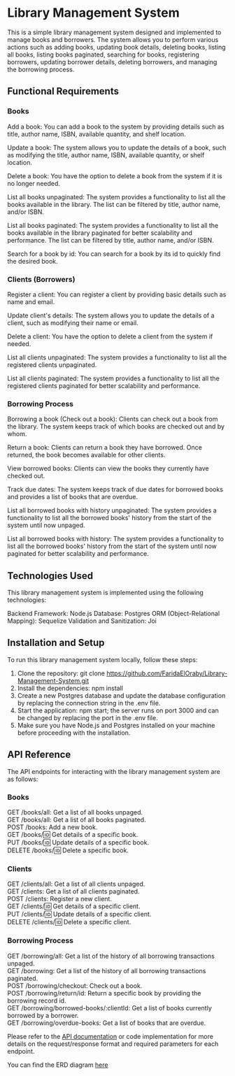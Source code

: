 # Library Management System

This is a simple library management system designed and implemented to manage books and borrowers. The system allows you to perform various actions such as adding books, updating book details, deleting books, listing all books, listing books paginated, searching for books, registering borrowers, updating borrower details, deleting borrowers, and managing the borrowing process.

## Functional Requirements

### Books

Add a book: You can add a book to the system by providing details such as title, author name, ISBN, available quantity, and shelf location.

Update a book: The system allows you to update the details of a book, such as modifying the title, author name, ISBN, available quantity, or shelf location.

Delete a book: You have the option to delete a book from the system if it is no longer needed.

List all books unpaginated: The system provides a functionality to list all the books available in the library. The list can be filtered by title, author name, and/or ISBN.

List all books paginated: The system provides a functionality to list all the books available in the library paginated for better scalability and performance. The list can be filtered by title, author name, and/or ISBN.

Search for a book by id: You can search for a book by its id to quickly find the desired book.

### Clients (Borrowers)

Register a client: You can register a client by providing basic details such as name and email.

Update client's details: The system allows you to update the details of a client, such as modifying their name or email.

Delete a client: You have the option to delete a client from the system if needed.

List all clients unpaginated: The system provides a functionality to list all the registered clients unpaginated.

List all clients paginated: The system provides a functionality to list all the registered clients paginated for better scalability and performance.

### Borrowing Process

Borrowing a book (Check out a book): Clients can check out a book from the library. The system keeps track of which books are checked out and by whom.

Return a book: Clients can return a book they have borrowed. Once returned, the book becomes available for other clients.

View borrowed books: Clients can view the books they currently have checked out.

Track due dates: The system keeps track of due dates for borrowed books and provides a list of books that are overdue.

List all borrowed books with history unpaginated: The system provides a functionality to list all the borrowed books' history from the start of the system until now unpaged.

List all borrowed books with history: The system provides a functionality to list all the borrowed books' history from the start of the system until now paginated for better scalability and performance.

## Technologies Used

This library management system is implemented using the following technologies:

Backend Framework: Node.js
Database: Postgres
ORM (Object-Relational Mapping): Sequelize
Validation and Sanitization: Joi

## Installation and Setup

To run this library management system locally, follow these steps:

1. Clone the repository: git clone https://github.com/FaridaElOraby/Library-Management-System.git
2. Install the dependencies: npm install
3. Create a new Postgres database and update the database configuration by replacing the connection string in the .env file.
4. Start the application: npm start; the server runs on port 3000 and can be changed by replacing the port in the .env file.
5. Make sure you have Node.js and Postgres installed on your machine before proceeding with the installation.

## API Reference

The API endpoints for interacting with the library management system are as follows:

### Books

GET /books/all: Get a list of all books unpaged.
<br/> GET /books/all: Get a list of all books paginated.
<br/> POST /books: Add a new book.
<br/> GET /books/:id: Get details of a specific book.
<br/> PUT /books/:id: Update details of a specific book.
<br/> DELETE /books/:id: Delete a specific book.

### Clients

GET /clients/all: Get a list of all clients unpaged.
<br/> GET /clients: Get a list of all clients paginated.
<br/> POST /clients: Register a new client.
<br/> GET /clients/:id: Get details of a specific client.
<br/> PUT /clients/:id: Update details of a specific client.
<br/> DELETE /clients/:id: Delete a specific client.

### Borrowing Process

GET /borrowing/all: Get a list of the history of all borrowing transactions unpaged.
<br/> GET /borrowing: Get a list of the history of all borrowing transactions paginated.
<br/> POST /borrowing/checkout: Check out a book.
<br/> POST /borrowing/return/id: Return a specific book by providing the borrowing record id.
<br/> GET /borrowing/borrowed-books/:clientId: Get a list of books currently borrowed by a borrower.
<br/> GET /borrowing/overdue-books: Get a list of books that are overdue.

Please refer to the [API documentation](./apis.md) or code implementation for more details on the request/response format and required parameters for each endpoint.

You can find the ERD diagram [here](./erd.png)
